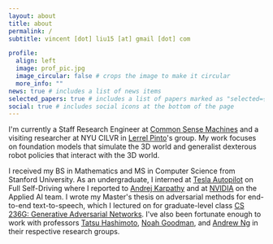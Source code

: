 ```yaml
---
layout: about
title: about
permalink: /
subtitle: vincent [dot] liu15 [at] gmail [dot] com

profile:
  align: left
  image: prof_pic.jpg
  image_circular: false # crops the image to make it circular
  more_info: ""
news: true # includes a list of news items
selected_papers: true # includes a list of papers marked as "selected={true}"
social: true # includes social icons at the bottom of the page
---
```


I'm currently a Staff Research Engineer at [Common Sense Machines](https://www.csm.ai/) and a visiting researcher at NYU CILVR in [Lerrel Pinto](https://www.lerrelpinto.com/)'s group. My work focuses on foundation models that simulate the 3D world and generalist dexterous robot policies that interact with the 3D world.

I received my BS in Mathematics and MS in Computer Science from Stanford University. As an undergraduate, I interned at [Tesla Autopilot](https://www.tesla.com/autopilot) on Full Self-Driving where I reported to [Andrej Karpathy](https://karpathy.ai/) and at [NVIDIA](https://www.nvidia.com/en-us/) on the Applied AI team. I wrote my Master's thesis on adversarial methods for end-to-end text-to-speech, which I lectured on for graduate-level class [CS 236G: Generative Adversarial Networks](https://cs236g.stanford.edu/). I've also been fortunate enough to work with professors [Tatsu Hashimoto](https://thashim.github.io/), [Noah Goodman](https://cocolab.stanford.edu/ndg), and [Andrew Ng](https://www.andrewng.org/) in their respective research groups.
